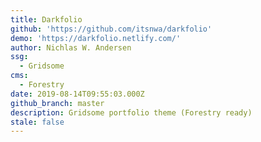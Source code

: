 ```yaml
---
title: Darkfolio
github: 'https://github.com/itsnwa/darkfolio'
demo: 'https://darkfolio.netlify.com/'
author: Nichlas W. Andersen
ssg:
  - Gridsome
cms:
  - Forestry
date: 2019-08-14T09:55:03.000Z
github_branch: master
description: Gridsome portfolio theme (Forestry ready)
stale: false
---
```

